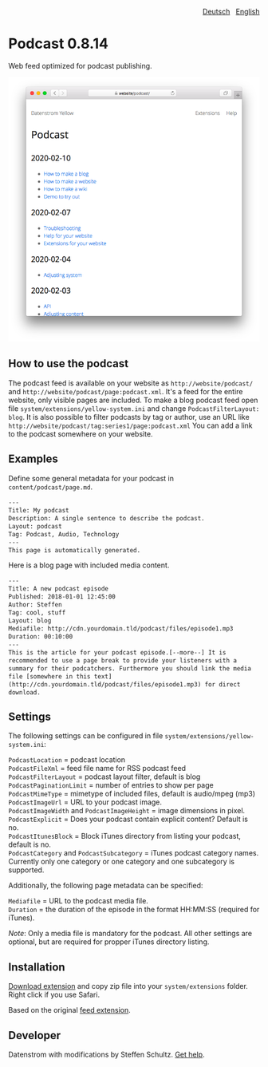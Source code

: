 <p align="right"><a href="README-de.md">Deutsch</a> &nbsp; <a href="README.md">English</a></p>

# Podcast 0.8.14

Web feed optimized for podcast publishing.

<p align="center"><img src="podcast-screenshot.png?raw=true" alt="Screenshot"></p>

## How to use the podcast

The podcast feed is available on your website as `http://website/podcast/` and `http://website/podcast/page:podcast.xml`. It's a feed for the entire website, only visible pages are included. To make a blog podcast feed open file `system/extensions/yellow-system.ini` and change `PodcastFilterLayout: blog`. It is also possible to filter podcasts by tag or author, use an URL like `http://website/podcast/tag:series1/page:podcast.xml` You can add a link to the podcast somewhere on your website. 

## Examples

Define some general metadata for your podcast in `content/podcast/page.md`. 

```
---
Title: My podcast
Description: A single sentence to describe the podcast.
Layout: podcast
Tag: Podcast, Audio, Technology
---
This page is automatically generated.
```

Here is a blog page with included media content. 

```
---
Title: A new podcast episode
Published: 2018-01-01 12:45:00
Author: Steffen
Tag: cool, stuff
Layout: blog
Mediafile: http://cdn.yourdomain.tld/podcast/files/episode1.mp3
Duration: 00:10:00
---
This is the article for your podcast episode.[--more--] It is recommended to use a page break to provide your listeners with a summary for their podcatchers. Furthermore you should link the media file [somewhere in this text](http://cdn.yourdomain.tld/podcast/files/episode1.mp3) for direct download. 
```

## Settings

The following settings can be configured in file `system/extensions/yellow-system.ini`:

`PodcastLocation` = podcast location  
`PodcastFileXml` = feed file name for RSS podcast feed  
`PodcastFilterLayout` = podcast layout filter, default is blog  
`PodcastPaginationLimit` = number of entries to show per page  
`PodcastMimeType` = mimetype of included files, default is audio/mpeg (mp3)  
`PodcastImageUrl` = URL to your podcast image.  
`PodcastImageWidth` and `PodcastImageHeight` = image dimensions in pixel.  
`PodcastExplicit` = Does your podcast contain explicit content? Default is no.  
`PodcastItunesBlock` = Block iTunes directory from listing your podcast, default is no.  
`PodcastCategory` and `PodcastSubcategory` = iTunes podcast category names. Currently only one category or one category and one subcategory is supported.  

Additionally, the following page metadata can be specified: 

`Mediafile` = URL to the podcast media file.  
`Duration` = the duration of the episode in the format HH:MM:SS (required for iTunes).  

*Note*: Only a media file is mandatory for the podcast. All other settings are optional, but are required for propper iTunes directory listing. 

## Installation

[Download extension](https://github.com/datenstrom/yellow-extensions/raw/main/downloads/podcast.zip) and copy zip file into your `system/extensions` folder. Right click if you use Safari.

Based on the original [feed extension](https://github.com/annaesvensson/yellow-feed).

## Developer

Datenstrom with modifications by Steffen Schultz. [Get help](https://datenstrom.se/yellow/help/).
